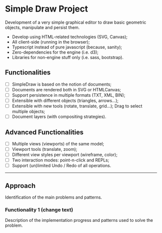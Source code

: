 # Simple Draw Project

Development of a very simple graphical editor to draw basic geometric objects, manipulate and persist them.

* Develop using HTML-related technologies (SVG, Canvas);
* All client-side (running in the browser);
* Typescript instead of pure javascript (because, sanity);
* Zero-dependencies for the engine (i.e. d3);
* Libraries for non-engine stuff only (i.e. sass, bootstrap).

## Functionalities

* [ ] SimpleDraw is based on the notion of documents;
* [ ] Documents are rendered both in SVG or HTMLCanvas;
* [ ] Support persistence in multiple formats (TXT, XML, BIN);
* [ ] Extensible with different objects (triangles, arrows...);
* [ ] Extensible with new tools (rotate, translate, grid...); Drag to select multiple objects;
* [ ] Document layers (with compositing strategies).

## Advanced Functionalities

* [ ] Multiple views (viewports) of the same model;
* [ ] Viewport tools (translate, zoom);
* [ ] Different view styles per viewport (wireframe, color);
* [ ] Two interaction modes: point-n-click and REPLs;
* [ ] Support (un)limited Undo / Redo of all operations.

---

## Approach

Identification of the main problems and patterns.

### Functionality 1 (change text)

Description of the implementation progress and patterns used to solve the problem.